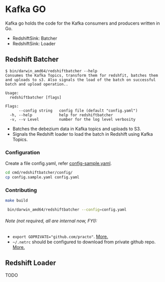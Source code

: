 # Kafka GO

Kafka go holds the code for the Kafka consumers and producers written in Go.

- RedshiftSink: Batcher
- RedshiftSink: Loader

## Redshift Batcher
```
$ bin/darwin_amd64/redshiftbatcher --help
Consumes the Kafka Topics, transform them for redshfit, batches them and uploads to s3. Also signals the load of the batch on successful batch and upload operation..

Usage:
  redshiftbatcher [flags]

Flags:
      --config string   config file (default "config.yaml")
  -h, --help            help for redshiftbatcher
  -v, --v Level         number for the log level verbosity
 ```

- Batches the debezium data in Kafka topics and uploads to S3.
- Signals the Redshift loader to load the batch in Redshift using Kafka Topics.

### Configuration
Create a file config.yaml, refer [config-sample.yaml](./cmd/redshiftbatcher/config/config_sample.yaml).
```bash
cd cmd/redshiftbatcher/config/
cp config.sample.yaml config.yaml
```

### Contributing
```bash
make build
```

```bash
 bin/darwin_amd64/redshiftbatcher --config=config.yaml
```

###### Note (not required, all are internal now, FYI):
- `export GOPRIVATE="github.com/practo"`. [More.](https://medium.com/mabar/today-i-learned-fix-go-get-private-repository-return-error-reading-sum-golang-org-lookup-93058a058dd8)
- `~/.netrc` should be configured to download from private github repo. [More.](https://golang.org/doc/faq#git_https)


## Redshift Loader
TODO
